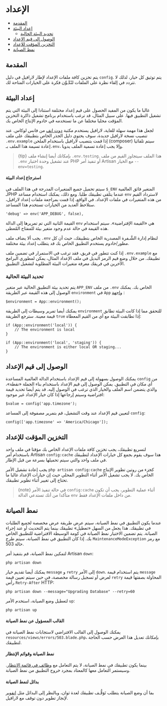 # الإعداد

- [المقدمة](#introduction)
- [إعداد البيئة](#environment-configuration)
    - [تحديد البيئة الحالية](#determining-the-current-environment)
- [الوصول إلى قيم الإعداد](#accessing-configuration-values)
- [التخزين المؤقت للإعداد](#configuration-caching)
- [نمط الصيانة](#maintenance-mode)

<a name="introduction"></a>
## المقدمة

يتم تخزين كافة ملفات الإعداد لإطار لارافيل في دليل `config`. يتم توثيق كل خيار، لذلك لا تتردد في إلقاء نظرة على الملفات لتُكَـوِّن فكرة على الخيارات المتاحة لك.

<a name="environment-configuration"></a>
## إعداد البيئة

غالبا ما يكون من المفيد الحصول على قيم إعداد مختلفة استنادا إلى البيئة التي يتم تشغيل التطبيق فيها. على سبيل المثال، قد ترغب باستخدام برنامج تشغيل ذاكرة التخزين المؤقت محليا مختلفا عن ما تستخدمه في خادوم الإنتاج الخاص بك.

لجعل هذا مهمة سهلة للغاية، لارافيل يستخدم مكتبة [دوت انف](https://github.com/vlucas/phpdotenv) من فانس لوكاس. عند تنصيب نسخة لارافيل جديدة، سوف يحتوي دليل الجذر الخاص بتطبيقك على ملف `.env.example` إذا قمت بتنصيب لارافيل باستخدام الملحن (composer) سيتم تلقائيا إعادة تسيمة هذا الملف بـ`.env`، وإلا يجب إعادة تسمية الملف يدويا. 

> {tip} 
> بإمكانك أيضا إنشاء ملف `.env.testing`. هذا الملف سيتجاوز القيم من ملف `.env` عند تشغيل وحدة اختبار PHP أو تنفيذ أمر Artisan مع الخيار `--env=testing`.

#### استرجاع إعداد البيئة

سيتم تحميل جميع المتغيرات المدرجة في هذا الملف في `$_ENV` المتغير فائق العالمية لـPHP عندما يتلقى تطبيقك طلبا. ومع ذلك، يمكنك استخدام مساعد `env` لاسترداد القيم من هذه المتغيرات في ملفات الإعداد. في الواقع، إذا قمت بمراجعة ملفات إعداد لارافيل، ستلاحظ العديد من الخيارات تستخدم هذا المساعد.

    'debug' => env('APP_DEBUG', false),

القيمة الثانية التي تم تمريرها إلى الدالة `env` هي «القيمة الإفتراضية». سيتم استخدام هذه القيمة في حالة عدم وجود متغير بيئة للمفتاح المُعطى.

يجب ألا يضاف ملف `.env`  لنظام إدارة الشَّـفرة المصدرية الخاص بتطبيقك، حيث أن كل مطور/خادوم يستخدم التطبيق الخاص بك قد يتطلب إعداد بيئة مختلفة.

إذا كنت تتطور في فريق، فقد ترغب في الاستمرار في تضمين ملف `.env.example` مع تطبيقك. من خلال وضع قيم الرمز البديل في ملف الإعداد المثال، يمكن لمطوري البرامج الآخرين في فريقك معرفة متغيرات البيئة المطلوبة لتشغيل التطبيق.

<a name="determining-the-current-environment"></a>
### تحديد البيئة الحالية

يتم تحديد بيئة التطبيق الحالية عبر متغير `APP_ENV` من ملف `.env` الخاص بك. يمكنك الوصول إلى هذه القيمة عبر الطريقة `environment` في `App` [واجهة](/docs/{{version}}/facades) :

    $environment = App::environment();

يمكنك أيضا تمرير وسيطات إلى الطريقة `environment` للتحقق مما إذا كانت البيئة تطابق قيمة معينة. سترجع الطريقة `true` إذا تطابقت البيئة مع أي من القيم المعطاة:

    if (App::environment('local')) {
        // The environment is local
    }
    
    if (App::environment('local', 'staging')) {
        // The environment is either local OR staging...
    }

<a name="accessing-configuration-values"></a>
## الوصول إلى قيم الإعداد

يمكنك الوصول بسهولة إلى قيم الإعداد باستخدام الدالة العالمية المساعدة `config` من أي مكان في التطبيق. يمكن الوصول إلى قيم الإعداد باستخدام بناء الجملة «نقطة»، والذي يتضمن اسم الملف والخيار الذي ترغب في الوصول إليه. قد يتم أيضا تحديد قيمة افتراضية وسيتم إرجاعها إذا كان خيار الإعداد غير موجود:

    $value = config('app.timezone');

لتعيين قيم الإعداد عند وقت التشغيل، قم بتمرير مصفوفة إلى المساعد `config`:

    config(['app.timezone' => 'America/Chicago']);

<a name="configuration-caching"></a>
## التخزين المؤقت للإعداد

لتسريع تطبيقك، يجب تخزين كافة ملفات الإعداد الخاص بك مؤقتا في ملف واحد باستخدام أمر Artisan `config:cache` هذا سوف يقوم بجمع كل خيارات الإعداد لتطبيقك في ملف واحد والتي سيتم تحميلها بسرعة من قبل الإطار.

يجب إعادة تشغيل الأمر `php artisan config:cache` كجزء من روتين تطوير الإنتاج الخاص بك. لا يجب تشغيل الأمر أثناء التطوير المحلي حيث إن خيارات الإعداد غالبا ما تحتاج إلى تغيير أثناء تطوير تطبيقك.

> {note} في حالة تنفيذ الأمر `config:cache` أثناء عملية التطوير، يجب أن تكون متأكدا من أنك تستدعي الدالة `env` من داخل ملفات الإعداد فقط.

<a name="maintenance-mode"></a>
## نمط الصيانة

عندما يكون التطبيق في نمط الصيانة، سيتم عرض طريقة عرض مخصصة لجميع الطلبات في تطبيقك. هذا يجعل من السهل «تعطيل» تطبيقك بينما يتم التحديث أو عند إجراء الصيانة. يتم تضمين الاختيار نمط الصيانة في كومة الوسيطة الافتراضية للتطبيق الخاص بك. إذا كان التطبيق في نمط الصيانة، سيتم طرح `MaintenanceModeException` مع رمز حالة 503.

لتمكين نمط الصيانة، قم بتنفيذ أمر Artisan `down`:

    php artisan down
يمكنك أيضا تقديم خيار `message` و `retry` إلى الأمر `down`. يتم استخدام قيمة  `message`  لعرض أو تسجيل رسالة مخصصة، في حين سيتم تعيين قيمة `retry` المحاولة بصفتها قيمة رأس `Retry-After` HTTP:

    php artisan down --message="Upgrading Database" --retry=60

لتعطيل وضع الصيانة، استخدم الأمر `up`:

    php artisan up
#### القالب المسؤول عن نمط الصيانة

يمكنك الوصول إلى القالب الافتراضي لاستجابات نمط الصيانة في `resources/views/errors/503.blade.php`، بإمكانك تعديل هذا العرض حسب الحاجة لتطبيقك.

#### نمط الصيانة وقوائم الإنتظار

بينما يكون تطبيقك في نمط الصيانة، لا يتم التعامل مع [وظائف في قائمة الانتظار](/docs/{{version}}/queues). وسيستمر التعامل معها كالمعتاد بمجرد خروج التطبيق من نمط الصيانة.

#### بدائل لنمط الصيانة

بما أن وضع الصيانة يتطلب تَوَقُّـف تطبيقك لعدة ثوان، وبالنظر إلى البدائل مثل [انفوير](https://envoyer.io) لإنجاز تطوير دون توقف مع لارافيل.
